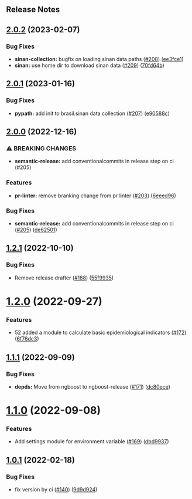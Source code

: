 Release Notes
---

## [2.0.2](https://github.com/thegraphnetwork/epigraphhub_py/compare/2.0.1...2.0.2) (2023-02-07)


### Bug Fixes

* **sinan-collection:** bugfix on loading sinan data paths ([#208](https://github.com/thegraphnetwork/epigraphhub_py/issues/208)) ([ee3fce1](https://github.com/thegraphnetwork/epigraphhub_py/commit/ee3fce14cfe9c04cbfa5f4acff476f43ca8a10f4))
* **sinan:** use home dir to download sinan data ([#209](https://github.com/thegraphnetwork/epigraphhub_py/issues/209)) ([70fd64b](https://github.com/thegraphnetwork/epigraphhub_py/commit/70fd64ba3d1410aa5ef58194fe4d1829e4e46d5d))

## [2.0.1](https://github.com/thegraphnetwork/epigraphhub_py/compare/2.0.0...2.0.1) (2023-01-16)


### Bug Fixes

* **pypath:** add init to brasil.sinan data collection ([#207](https://github.com/thegraphnetwork/epigraphhub_py/issues/207)) ([e90588c](https://github.com/thegraphnetwork/epigraphhub_py/commit/e90588c720115edfd85b514923cbcb558b1533e7))

## [2.0.0](https://github.com/thegraphnetwork/epigraphhub_py/compare/1.2.1...2.0.0) (2022-12-16)


### ⚠ BREAKING CHANGES

* **semantic-release:** add conventionalcommits in release step on ci (#205)

### Features

* **pr-linter:** remove branking change from pr linter ([#203](https://github.com/thegraphnetwork/epigraphhub_py/issues/203)) ([6eeed96](https://github.com/thegraphnetwork/epigraphhub_py/commit/6eeed96c27d6d8b497d1c890c30abbc9c9dcdd17))


### Bug Fixes

* **semantic-release:** add conventionalcommits in release step on ci ([#205](https://github.com/thegraphnetwork/epigraphhub_py/issues/205)) ([de62501](https://github.com/thegraphnetwork/epigraphhub_py/commit/de6250155355955f809559dcf9e1fe3a8eea9ff1))

## [1.2.1](https://github.com/thegraphnetwork/epigraphhub_py/compare/1.2.0...1.2.1) (2022-10-10)


### Bug Fixes

* Remove release drafter ([#188](https://github.com/thegraphnetwork/epigraphhub_py/issues/188)) ([55f9935](https://github.com/thegraphnetwork/epigraphhub_py/commit/55f9935250164ed120f16bc75b994cac1df40395))

# [1.2.0](https://github.com/thegraphnetwork/epigraphhub_py/compare/1.1.1...1.2.0) (2022-09-27)


### Features

* 52 added a module to calculate basic epidemiological indicators ([#172](https://github.com/thegraphnetwork/epigraphhub_py/issues/172)) ([6f76dc3](https://github.com/thegraphnetwork/epigraphhub_py/commit/6f76dc302f7191e6c86c78196cc18640d3cf5b32))

## [1.1.1](https://github.com/thegraphnetwork/epigraphhub_py/compare/1.1.0...1.1.1) (2022-09-09)


### Bug Fixes

* **depds:** Move from ngboost to ngboost-release ([#171](https://github.com/thegraphnetwork/epigraphhub_py/issues/171)) ([dc80ece](https://github.com/thegraphnetwork/epigraphhub_py/commit/dc80ece59e8bb8531eeb0243dcb5320e35b9982b))

# [1.1.0](https://github.com/thegraphnetwork/epigraphhub_py/compare/1.0.1...1.1.0) (2022-09-08)


### Features

* Add settings module for environment variable ([#169](https://github.com/thegraphnetwork/epigraphhub_py/issues/169)) ([dbd9937](https://github.com/thegraphnetwork/epigraphhub_py/commit/dbd9937301a9e088ce1875d428e60431e95c7ccc))

## [1.0.1](https://github.com/thegraphnetwork/epigraphhub_py/compare/1.0.0...1.0.1) (2022-02-18)


### Bug Fixes

* fix version by ci ([#140](https://github.com/thegraphnetwork/epigraphhub_py/issues/140)) ([9d9d924](https://github.com/thegraphnetwork/epigraphhub_py/commit/9d9d924ca5966ed8b17688f8bf4f1068b4aa6c18))
